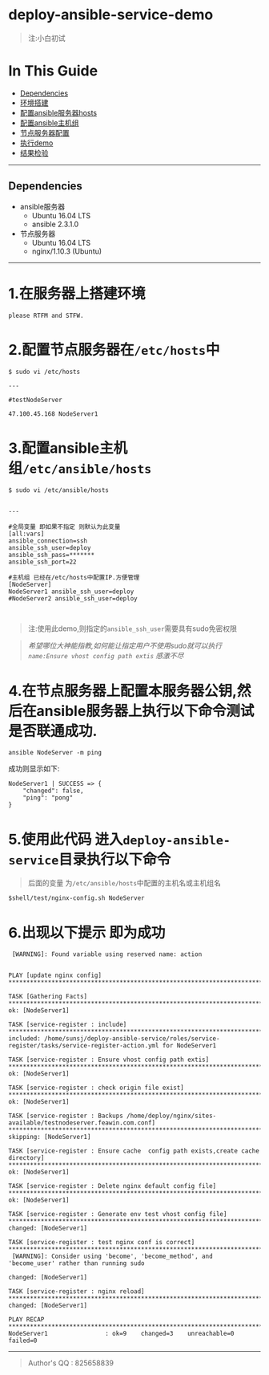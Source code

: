 # deploy-ansible-service-demo
>注:小白初试


In This Guide
===

* [Dependencies](#depend)
* [环境搭建](#environment)
* [配置ansible服务器hosts](#ansible-server)
* [配置ansible主机组](#host-and-hosts)
* [节点服务器配置](#node-4)
* [执行demo](#action-demo)
* [结果检验](#check-result)

---

## Dependencies

* ansible服务器
    * Ubuntu 16.04 LTS
    * ansible 2.3.1.0
* 节点服务器
    * Ubuntu 16.04 LTS
    * nginx/1.10.3 (Ubuntu)

---

<span id="environment">1.在服务器上搭建环境</span>
=======================
```
please RTFM and STFW.

```

<span id="2ansible-server">2.配置节点服务器在`/etc/hosts`中</span>
================
```
$ sudo vi /etc/hosts

---

#testNodeServer

47.100.45.168 NodeServer1

```

<span id="host-and-hosts">3.配置ansible主机组`/etc/ansible/hosts`</span>
===============
```
$ sudo vi /etc/ansible/hosts


---

#全局变量 即如果不指定 则默认为此变量
[all:vars]
ansible_connection=ssh
ansible_ssh_user=deploy
ansible_ssh_pass=*******
ansible_ssh_port=22

#主机组 已经在/etc/hosts中配置IP.方便管理
[NodeServer]
NodeServer1 ansible_ssh_user=deploy
#NodeServer2 ansible_ssh_user=deploy



```
>注:使用此demo,则指定的`ansible_ssh_user`需要具有sudo免密权限

>*希望哪位大神能指教,如何能让指定用户不使用sudo就可以执行`name:Ensure vhost config path extis` 感激不尽*


<span id="node">4.在节点服务器上配置本服务器公钥,然后在ansible服务器上执行以下命令测试是否联通成功.</span>
======
```
ansible NodeServer -m ping

```

成功则显示如下:

```
NodeServer1 | SUCCESS => {
    "changed": false, 
    "ping": "pong"
}
```

<span id="action-demo">5.使用此代码 进入`deploy-ansible-service`目录执行以下命令</span>
===

>后面的变量 为`/etc/ansible/hosts`中配置的主机名或主机组名
```
$shell/test/nginx-config.sh NodeServer

```
<span id="check-result">6.出现以下提示 即为成功</span>
======

```
 [WARNING]: Found variable using reserved name: action


PLAY [update nginx config] **************************************************************************************************************************************************************************************

TASK [Gathering Facts] ******************************************************************************************************************************************************************************************
ok: [NodeServer1]

TASK [service-register : include] *******************************************************************************************************************************************************************************
included: /home/sunsj/deploy-ansible-service/roles/service-register/tasks/service-register-action.yml for NodeServer1

TASK [service-register : Ensure vhost config path extis] ********************************************************************************************************************************************************
ok: [NodeServer1]

TASK [service-register : check origin file exist] ***************************************************************************************************************************************************************
ok: [NodeServer1]

TASK [service-register : Backups /home/deploy/nginx/sites-available/testnodeserver.feawin.com.conf] *************************************************************************************************************
skipping: [NodeServer1]

TASK [service-register : Ensure cache  config path exists,create cache directory] *******************************************************************************************************************************
ok: [NodeServer1]

TASK [service-register : Delete nginx default config file] ******************************************************************************************************************************************************
ok: [NodeServer1]

TASK [service-register : Generate env test vhost config file] ***************************************************************************************************************************************************
changed: [NodeServer1]

TASK [service-register : test nginx conf is correct] ************************************************************************************************************************************************************
 [WARNING]: Consider using 'become', 'become_method', and 'become_user' rather than running sudo

changed: [NodeServer1]

TASK [service-register : nginx reload] **************************************************************************************************************************************************************************
changed: [NodeServer1]

PLAY RECAP ******************************************************************************************************************************************************************************************************
NodeServer1                : ok=9    changed=3    unreachable=0    failed=0 

```


------

>Author's QQ : 825658839
